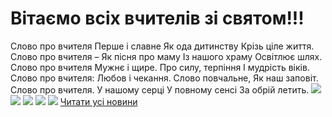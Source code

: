 
# Вітаємо всіх вчителів зі святом!!!
Слово про вчителя
Перше і славне
Як ода дитинству
Крізь ціле життя.
Слово про вчителя –
Як пісня про маму
Із нашого храму
Освітлює шлях.
Слово про вчителя
Мужнє і щире.
Про силу, терпіння
І мудрість віків.
Слово про вчителя:
Любов і чекання.
Слово повчальне,
Як наш заповіт.
Слово про вчителя.
У нашому серці
У повному сенсі
За обрій летить.
![](/images/вітаємо-всіх-вчителів-зі-святом/dv0.jpg)
![](/images/вітаємо-всіх-вчителів-зі-святом/dv.jpg)
![](/images/вітаємо-всіх-вчителів-зі-святом/dv2.jpg)
![](/images/вітаємо-всіх-вчителів-зі-святом/dv1.jpg)
![](/images/вітаємо-всіх-вчителів-зі-святом/dv3.jpg)
[Читати усі новини](/news)
       